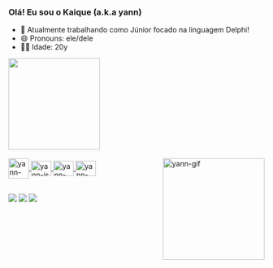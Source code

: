 ### Olá! Eu sou o Kaique (a.k.a yann)

- 🌱 Atualmente trabalhando como Júnior focado na linguagem Delphi!
- 😄 Pronouns: ele/dele
- 🐱‍👤 Idade: 20y

<div>
  <a href="https://github.com/yannn-dev">
  <img height= "180em" src="https://github-readme-stats.vercel.app/api?username=yannn-dev&show_icons=true&theme=dracula&include_all_commits=true&count_private=true"/>
</div>

<div style="display: inline_block"><br>
  <img align="center" alt="yann-arduino" heigth="30" width="40" src="https://cdn.jsdelivr.net/gh/devicons/devicon/icons/arduino/arduino-original.svg"/>
  <img align="center" alt="yann-js" height="30" width="40" src="https://cdn.jsdelivr.net/gh/devicons/devicon/icons/javascript/javascript-original.svg"/>
  <img align="center" alt="yann-html" height="30" width="40" src="https://cdn.jsdelivr.net/gh/devicons/devicon/icons/html5/html5-original.svg"/>
  <img align="center" alt="yann-css" height="30" width="40" src="https://cdn.jsdelivr.net/gh/devicons/devicon/icons/css3/css3-original.svg"/>
  <img align="right" height="200" alt="yann-gif" src="https://media.discordapp.net/attachments/811289796836065300/1151914958431457310/ezgif.com-gif-maker.gif?ex=65e9e8e7&is=65d773e7&hm=d8c84d8ebb73269f594f080d210cd85ed82072eaa1603bac5589e973fa8c879f&">
</div>

##

<div>
  <a href="https://www.instagram.com/kako_rabesco" target="_blank"><img src="https://img.shields.io/badge/Instagram-E4405F?style=for-the-badge&logo=instagram&logoColor=white target="_blank"></a>
  <a href="https://twitter.com/yann16418633" target="_blank"><img src="https://img.shields.io/badge/Twitter-1DA1F2?style=for-the-badge&logo=twitter&logoColor=white target="_blank"></a>
  <a href="https://www.twitch.tv/yannickgd0205" target="_blank"><img src="https://img.shields.io/badge/Twitch-9146FF?style=for-the-badge&logo=twitch&logoColor=white target="_blank"></a> 
</div>
